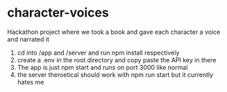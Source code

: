 # character-voices
Hackathon project where we took a book and gave each character a voice and narrated it

1. cd into /app and /server and run npm install respectively
2. create a .env in the root directory and copy paste the API key in there
3. The app is just npm start and runs on port 3000 like normal
4. the server theroetical should work with npm run start but it currently hates me
